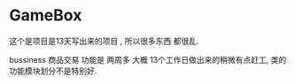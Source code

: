 # GameBox

这个是项目是13天写出来的项目 , 所以很多东西 都很乱.

bussiness 商品交易 功能是 两周多 大概 13个工作日做出来的稍微有点赶工, 
类的功能模块划分不是特别好.
